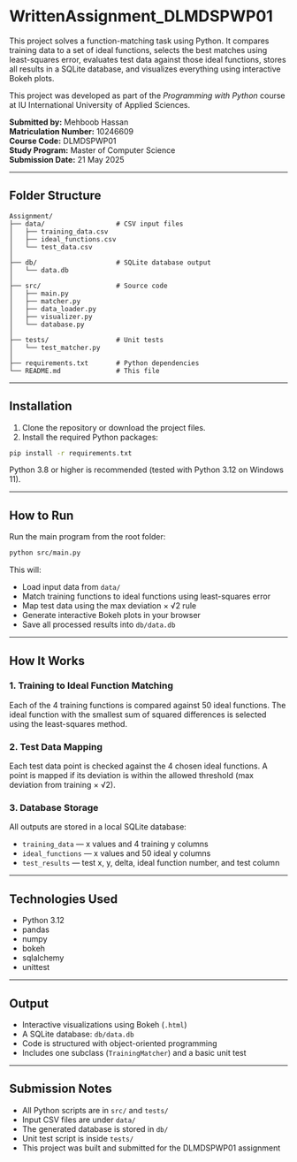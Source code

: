 # WrittenAssignment_DLMDSPWP01

This project solves a function-matching task using Python. It compares training data to a set of ideal functions, selects the best matches using least-squares error, evaluates test data against those ideal functions, stores all results in a SQLite database, and visualizes everything using interactive Bokeh plots.

This project was developed as part of the *Programming with Python* course at IU International University of Applied Sciences.

**Submitted by:** Mehboob Hassan  
**Matriculation Number:** 10246609  
**Course Code:** DLMDSPWP01  
**Study Program:** Master of Computer Science  
**Submission Date:** 21 May 2025  

---

## Folder Structure

```
Assignment/
├── data/                  # CSV input files
│   ├── training_data.csv
│   ├── ideal_functions.csv
│   └── test_data.csv
│
├── db/                    # SQLite database output
│   └── data.db
│
├── src/                   # Source code
│   ├── main.py
│   ├── matcher.py
│   ├── data_loader.py
│   ├── visualizer.py
│   └── database.py
│
├── tests/                 # Unit tests
│   └── test_matcher.py
│
├── requirements.txt       # Python dependencies
└── README.md              # This file
```

---

## Installation

1. Clone the repository or download the project files.
2. Install the required Python packages:

```bash
pip install -r requirements.txt
```

Python 3.8 or higher is recommended (tested with Python 3.12 on Windows 11).

---

## How to Run

Run the main program from the root folder:

```bash
python src/main.py
```

This will:
- Load input data from `data/`
- Match training functions to ideal functions using least-squares error
- Map test data using the max deviation × √2 rule
- Generate interactive Bokeh plots in your browser
- Save all processed results into `db/data.db`

---

## How It Works

### 1. Training to Ideal Function Matching  
Each of the 4 training functions is compared against 50 ideal functions. The ideal function with the smallest sum of squared differences is selected using the least-squares method.

### 2. Test Data Mapping  
Each test data point is checked against the 4 chosen ideal functions. A point is mapped if its deviation is within the allowed threshold (max deviation from training × √2).

### 3. Database Storage  
All outputs are stored in a local SQLite database:
- `training_data` — x values and 4 training y columns
- `ideal_functions` — x values and 50 ideal y columns
- `test_results` — test x, y, delta, ideal function number, and test column

---

## Technologies Used

- Python 3.12
- pandas
- numpy
- bokeh
- sqlalchemy
- unittest

---

## Output

- Interactive visualizations using Bokeh (`.html`)
- A SQLite database: `db/data.db`
- Code is structured with object-oriented programming
- Includes one subclass (`TrainingMatcher`) and a basic unit test

---

## Submission Notes

- All Python scripts are in `src/` and `tests/`
- Input CSV files are under `data/`
- The generated database is stored in `db/`
- Unit test script is inside `tests/`
- This project was built and submitted for the DLMDSPWP01 assignment
